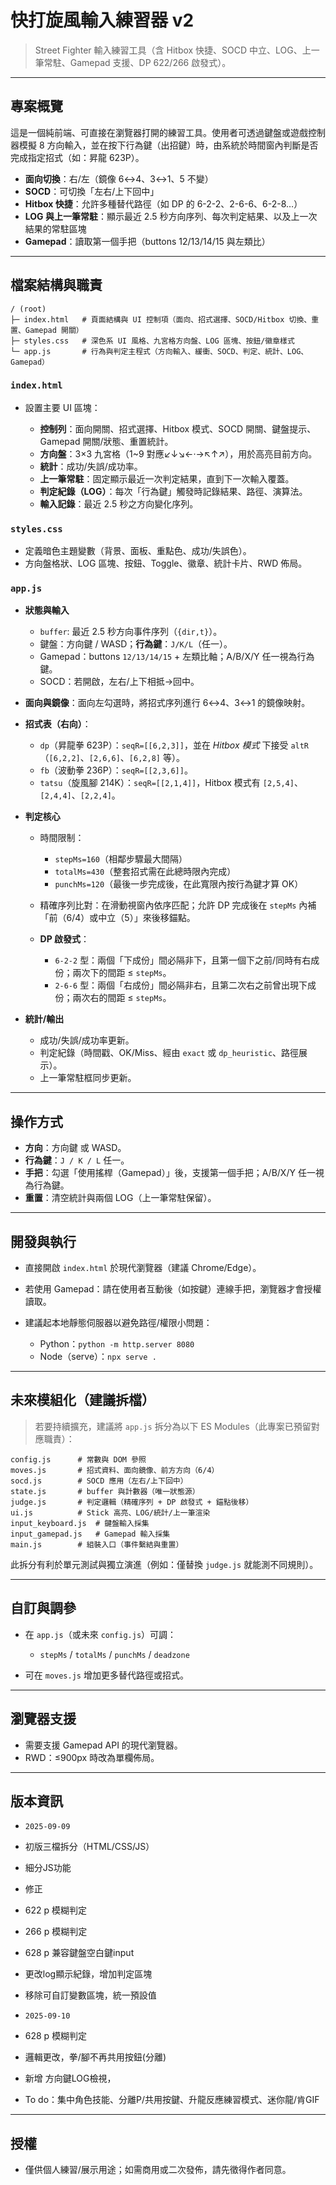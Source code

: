 # 快打旋風輸入練習器 v2

> Street Fighter 輸入練習工具（含 Hitbox 快捷、SOCD 中立、LOG、上一筆常駐、Gamepad 支援、DP 622/266 啟發式）。

---

## 專案概覽

這是一個純前端、可直接在瀏覽器打開的練習工具。使用者可透過鍵盤或遊戲控制器模擬 8 方向輸入，並在按下行為鍵（出招鍵）時，由系統於時間窗內判斷是否完成指定招式（如：昇龍 623P）。

* **面向切換**：右/左（鏡像 6↔4、3↔1、5 不變）
* **SOCD**：可切換「左右/上下回中」
* **Hitbox 快捷**：允許多種替代路徑（如 DP 的 6-2-2、2-6-6、6-2-8…）
* **LOG 與上一筆常駐**：顯示最近 2.5 秒方向序列、每次判定結果、以及上一次結果的常駐區塊
* **Gamepad**：讀取第一個手把（buttons 12/13/14/15 與左類比）

---

## 檔案結構與職責

```
/ (root)
├─ index.html   # 頁面結構與 UI 控制項（面向、招式選擇、SOCD/Hitbox 切換、重置、Gamepad 開關）
├─ styles.css   # 深色系 UI 風格、九宮格方向盤、LOG 區塊、按鈕/徽章樣式
└─ app.js       # 行為與判定主程式（方向輸入、緩衝、SOCD、判定、統計、LOG、Gamepad）
```

### `index.html`

* 設置主要 UI 區塊：

  * **控制列**：面向開關、招式選擇、Hitbox 模式、SOCD 開關、鍵盤提示、Gamepad 開關/狀態、重置統計。
  * **方向盤**：3×3 九宮格（1\~9 對應↙↓↘←·→↖↑↗），用於高亮目前方向。
  * **統計**：成功/失誤/成功率。
  * **上一筆常駐**：固定顯示最近一次判定結果，直到下一次輸入覆蓋。
  * **判定紀錄（LOG）**：每次「行為鍵」觸發時記錄結果、路徑、演算法。
  * **輸入記錄**：最近 2.5 秒之方向變化序列。

### `styles.css`

* 定義暗色主題變數（背景、面板、重點色、成功/失誤色）。
* 方向盤格狀、LOG 區塊、按鈕、Toggle、徽章、統計卡片、RWD 佈局。

### `app.js`

* **狀態與輸入**

  * `buffer`: 最近 2.5 秒方向事件序列（`{dir,t}`）。
  * 鍵盤：方向鍵 / WASD；**行為鍵**：`J/K/L`（任一）。
  * Gamepad：buttons `12/13/14/15` + 左類比軸；A/B/X/Y 任一視為行為鍵。
  * SOCD：若開啟，左右/上下相抵→回中。
* **面向與鏡像**：面向左勾選時，將招式序列進行 6↔4、3↔1 的鏡像映射。
* **招式表（右向）**：

  * `dp`（昇龍拳 623P）：`seqR=[[6,2,3]]`，並在 *Hitbox 模式* 下接受 `altR`（`[6,2,2]`、`[2,6,6]`、`[6,2,8]` 等）。
  * `fb`（波動拳 236P）：`seqR=[[2,3,6]]`。
  * `tatsu`（旋風腳 214K）：`seqR=[[2,1,4]]`，Hitbox 模式有 `[2,5,4]`、`[2,4,4]`、`[2,2,4]`。
* **判定核心**

  * 時間限制：

    * `stepMs=160`（相鄰步驟最大間隔）
    * `totalMs=430`（整套招式需在此總時限內完成）
    * `punchMs=120`（最後一步完成後，在此寬限內按行為鍵才算 OK）
  * 精確序列比對：在滑動視窗內依序匹配；允許 DP 完成後在 `stepMs` 內補「前（6/4）或中立（5）」來後移錨點。
  * **DP 啟發式**：

    * `6-2-2` 型：兩個「下成份」間必隔非下，且第一個下之前/同時有右成份；兩次下的間距 ≤ `stepMs`。
    * `2-6-6` 型：兩個「右成份」間必隔非右，且第二次右之前曾出現下成份；兩次右的間距 ≤ `stepMs`。
* **統計/輸出**

  * 成功/失誤/成功率更新。
  * 判定紀錄（時間戳、OK/Miss、經由 `exact` 或 `dp_heuristic`、路徑展示）。
  * 上一筆常駐框同步更新。

---

## 操作方式

* **方向**：方向鍵 或 WASD。
* **行為鍵**：`J / K / L` 任一。
* **手把**：勾選「使用搖桿（Gamepad）」後，支援第一個手把；A/B/X/Y 任一視為行為鍵。
* **重置**：清空統計與兩個 LOG（上一筆常駐保留）。

---

## 開發與執行

* 直接開啟 `index.html` 於現代瀏覽器（建議 Chrome/Edge）。
* 若使用 Gamepad：請在使用者互動後（如按鍵）連線手把，瀏覽器才會授權讀取。
* 建議起本地靜態伺服器以避免路徑/權限小問題：

  * Python：`python -m http.server 8080`
  * Node（serve）：`npx serve .`

---

## 未來模組化（建議拆檔）

> 若要持續擴充，建議將 `app.js` 拆分為以下 ES Modules（此專案已預留對應職責）：

```
config.js      # 常數與 DOM 參照
moves.js       # 招式資料、面向鏡像、前方方向（6/4）
socd.js        # SOCD 應用（左右/上下回中）
state.js       # buffer 與計數器（唯一狀態源）
judge.js       # 判定邏輯（精確序列 + DP 啟發式 + 錨點後移）
ui.js          # Stick 高亮、LOG/統計/上一筆渲染
input_keyboard.js  # 鍵盤輸入採集
input_gamepad.js   # Gamepad 輸入採集
main.js        # 組裝入口（事件繫結與重置）
```

此拆分有利於單元測試與獨立演進（例如：僅替換 `judge.js` 就能測不同規則）。

---

## 自訂與調參

* 在 `app.js`（或未來 `config.js`）可調：

  * `stepMs` / `totalMs` / `punchMs` / `deadzone`
* 可在 `moves.js` 增加更多替代路徑或招式。

---

## 瀏覽器支援

* 需要支援 Gamepad API 的現代瀏覽器。
* RWD：≤900px 時改為單欄佈局。

---

## 版本資訊

* `2025-09-09` 
* 初版三檔拆分（HTML/CSS/JS）
* 細分JS功能
* 修正
* 622 p 模糊判定
* 266 p 模糊判定
* 628 p 兼容鍵盤空白鍵input
* 更改log顯示紀錄，增加判定區塊
* 移除可自訂變數區塊，統一預設值 

* `2025-09-10`
* 628 p 模糊判定 
* 邏輯更改，拳/腳不再共用按鈕(分離)
* 新增 方向鍵LOG檢視，

* To do：集中角色技能、分離P/共用按鍵、升龍反應練習模式、迷你龍/肯GIF


---

## 授權

* 僅供個人練習/展示用途；如需商用或二次發佈，請先徵得作者同意。
